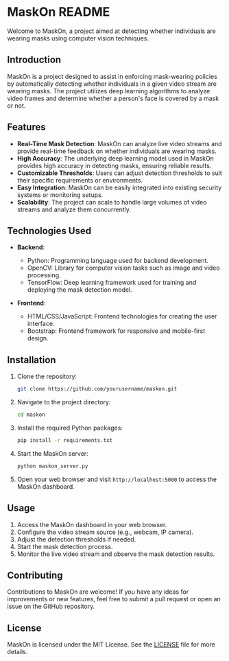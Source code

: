 # MaskOn README

Welcome to MaskOn, a project aimed at detecting whether individuals are wearing masks using computer vision techniques.

## Introduction

MaskOn is a project designed to assist in enforcing mask-wearing policies by automatically detecting whether individuals in a given video stream are wearing masks. The project utilizes deep learning algorithms to analyze video frames and determine whether a person's face is covered by a mask or not.

## Features

- **Real-Time Mask Detection**: MaskOn can analyze live video streams and provide real-time feedback on whether individuals are wearing masks.
- **High Accuracy**: The underlying deep learning model used in MaskOn provides high accuracy in detecting masks, ensuring reliable results.
- **Customizable Thresholds**: Users can adjust detection thresholds to suit their specific requirements or environments.
- **Easy Integration**: MaskOn can be easily integrated into existing security systems or monitoring setups.
- **Scalability**: The project can scale to handle large volumes of video streams and analyze them concurrently.

## Technologies Used

- **Backend**:
  - Python: Programming language used for backend development.
  - OpenCV: Library for computer vision tasks such as image and video processing.
  - TensorFlow: Deep learning framework used for training and deploying the mask detection model.
  
- **Frontend**:
  - HTML/CSS/JavaScript: Frontend technologies for creating the user interface.
  - Bootstrap: Frontend framework for responsive and mobile-first design.
  
## Installation

1. Clone the repository:

   ```bash
   git clone https://github.com/yourusername/maskon.git
   ```

2. Navigate to the project directory:

   ```bash
   cd maskon
   ```

3. Install the required Python packages:

   ```bash
   pip install -r requirements.txt
   ```

4. Start the MaskOn server:

   ```bash
   python maskon_server.py
   ```

5. Open your web browser and visit `http://localhost:5000` to access the MaskOn dashboard.

## Usage

1. Access the MaskOn dashboard in your web browser.
2. Configure the video stream source (e.g., webcam, IP camera).
3. Adjust the detection thresholds if needed.
4. Start the mask detection process.
5. Monitor the live video stream and observe the mask detection results.

## Contributing

Contributions to MaskOn are welcome! If you have any ideas for improvements or new features, feel free to submit a pull request or open an issue on the GitHub repository.

## License

MaskOn is licensed under the MIT License. See the [LICENSE](LICENSE) file for more details.
